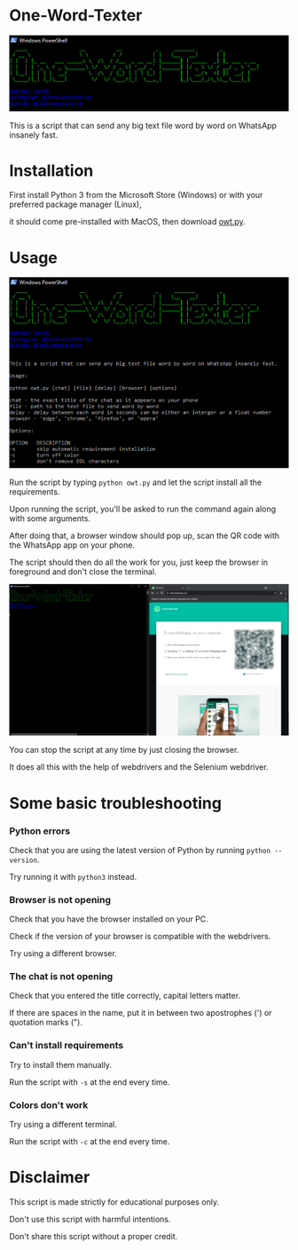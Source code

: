 # One-Word-Texter

![Screenshot](https://raw.githubusercontent.com/JanSvobodaJenik/One-Word-Texter/main/Screenshots/1.png)

This is a script that can send any big text file word by word on WhatsApp insanely fast.

# Installation

First install Python 3 from the Microsoft Store (Windows) or with your preferred package manager (Linux),

it should come pre-installed with MacOS, then download [owt.py](https://github.com/JanSvobodaJenik/One-Word-Texter/releases/download/1.1/owt.py).

# Usage

![Screenshot](https://raw.githubusercontent.com/JanSvobodaJenik/One-Word-Texter/main/Screenshots/2.png)

Run the script by typing `python owt.py` and let the script install all the requirements.

Upon running the script, you'll be asked to run the command again along with some arguments.

After doing that, a browser window should pop up, scan the QR code with the WhatsApp app on your phone.

The script should then do all the work for you, just keep the browser in foreground and don't close the terminal.

![Screenshot](https://raw.githubusercontent.com/JanSvobodaJenik/One-Word-Texter/main/Screenshots/3.png)

You can stop the script at any time by just closing the browser.

It does all this with the help of webdrivers and the Selenium webdriver.

# Some basic troubleshooting

### Python errors

Check that you are using the latest version of Python by running `python --version`.

Try running it with `python3` instead.

### Browser is not opening

Check that you have the browser installed on your PC.

Check if the version of your browser is compatible with the webdrivers.

Try using a different browser.

### The chat is not opening

Check that you entered the title correctly, capital letters matter.

If there are spaces in the name, put it in between two apostrophes (') or quotation marks (").

### Can't install requirements

Try to install them manually.

Run the script with `-s` at the end every time.

### Colors don't work

Try using a different terminal.

Run the script with `-c` at the end every time.

# Disclaimer

This script is made strictly for educational purposes only.

Don't use this script with harmful intentions.

Don't share this script without a proper credit.
